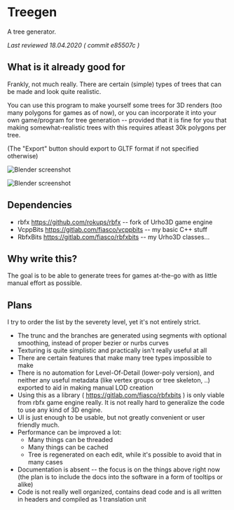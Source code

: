 # Treegen
A tree generator.

_Last reviewed 18.04.2020 ( commit e85507c )_

## What is it already good for
Frankly, not much really. There are certain (simple) types of trees that can be
made and look quite realistic.

You can use this program to make yourself some trees for 3D renders (too many
polygons for games as of now), or you can incorporate it into your own
game/program for tree generation -- provided that it is fine for you that making
somewhat-realistic trees with this requires atleast 30k polygons per tree.

(The "Export" button should export to GLTF format if not specified otherwise)


![Blender screenshot](https://gitlab.com/fiasco/treegen/-/wikis/uploads/b6dfd37762150525b09a1425f5e7b125/Treegen1.png "Treegen in action")


![Blender screenshot](https://gitlab.com/fiasco/treegen/-/wikis/uploads/bee38c7bc63be3b85960d31e5fd3c543/TreesInBlender.png "Some trees exported (in gltf format) and imported into blender, applied custom Eevee material")

## Dependencies
* rbfx https://github.com/rokups/rbfx -- fork of Urho3D game engine
* VcppBits https://gitlab.com/fiasco/vcppbits -- my basic C++ stuff
* RbfxBits https://gitlab.com/fiasco/rbfxbits -- my Urho3D classes...

## Why write this?
The goal is to be able to generate trees for games at-the-go with as little
manual effort as possible.

## Plans

I try to order the list by the severety level, yet it's not entirely strict.

* The trunc and the branches are generated using segments with optional
  smoothing, instead of proper bezier or nurbs curves
* Texturing is quite simplistic and practically isn't really useful at all
* There are certain features that make many tree types impossible to make
* There is no automation for Level-Of-Detail (lower-poly version), and neither
  any useful metadata (like vertex groups or tree skeleton, ..) exported to aid
  in making manual LOD creation
* Using this as a library ( https://gitlab.com/fiasco/rbfxbits ) is only viable
  from rbfx game engine really. It is not really hard to generalize the code to
  use any kind of 3D engine.
* UI is just enough to be usable, but not greatly convenient or user friendly
  much.
* Performance can be improved a lot:
  * Many things can be threaded
  * Many things can be cached
  * Tree is regenerated on each edit, while it's possible to avoid that in many
    cases
* Documentation is absent -- the focus is on the things above right now (the
  plan is to include the docs into the software in a form of tooltips or alike)
* Code is not really well organized, contains dead code and is all written in
  headers and compiled as 1 translation unit
